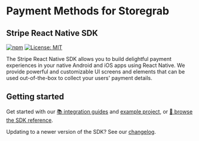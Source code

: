 # Payment Methods for Storegrab
## Stripe React Native SDK

[![npm](https://img.shields.io/npm/v/@stripe/stripe-react-native)](https://www.npmjs.com/package/@stripe/stripe-react-native)
[![License: MIT](https://img.shields.io/badge/License-MIT-green.svg)](https://github.com/stripe/stripe-react-native/blob/master/LICENSE)
 
The Stripe React Native SDK allows you to build delightful payment experiences in your native Android and iOS apps using React Native. 
We provide powerful and customizable UI screens and elements that can be used out-of-the-box to collect your users' payment details.

## Getting started

Get started with our [📚 integration guides](https://docs.stripe.com/payments/accept-a-payment?platform=react-native) and [example project](https://github.com/stripe/stripe-react-native/blob/master/CONTRIBUTING.md#running-the-example-app), or [📘 browse the SDK reference](https://stripe.dev/stripe-react-native/api-reference/index.html).

Updating to a newer version of the SDK? See our [changelog](https://github.com/stripe/stripe-react-native/blob/master/CHANGELOG.md).

